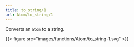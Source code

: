 ```yaml
---
title: to_string/1
url: Atom/to_string/1
---
```



Converts an `atom` to a string.

{{< figure src="images/functions/Atom/to_string-1.svg" >}}
